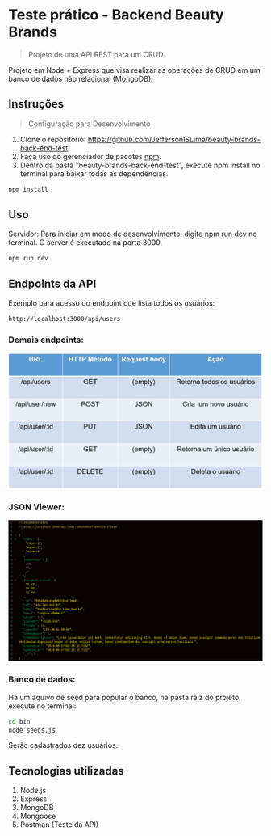 # Teste prático - Backend Beauty Brands
> Projeto de uma API REST para um CRUD

Projeto em Node + Express que visa realizar as operações de CRUD em um banco de dados não relacional (MongoDB).

## Instruções
> Configuração para Desenvolvimento

1. Clone o repositório: https://github.com/JeffersonISLima/beauty-brands-back-end-test
2. Faça uso do gerenciador de pacotes [npm](https://www.npmjs.com/).
3. Dentro da pasta "beauty-brands-back-end-test", execute npm install no terminal para baixar todas as dependências.  

```sh
npm install
```

## Uso 
Servidor: Para iniciar em modo de desenvolvimento, digite npm run dev no terminal.
O server é executado na porta 3000.
 ```sh
npm run dev
```
 
## Endpoints da API

Exemplo para acesso do endpoint que lista todos os usuários:
 ```sh
http://localhost:3000/api/users
```

### Demais endpoints:

![](/public/images/API.png) 


### JSON Viewer:

![](/public/images/json.png) 


### Banco de dados:

Há um aquivo de seed para popular o banco, na pasta raiz do projeto, execute no terminal:

  ```sh
cd bin
node seeds.js
```
Serão cadastrados dez usuários.


## Tecnologias utilizadas

1. Node.js
2. Express
3. MongoDB
4. Mongoose
5. Postman (Teste da API)


